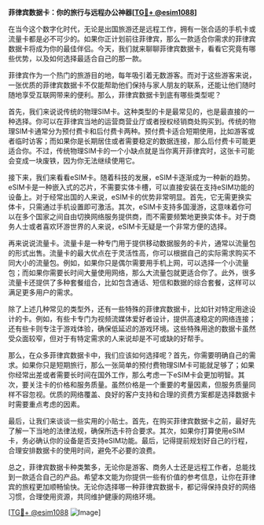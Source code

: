 **菲律宾数据卡：你的旅行与远程办公神器[[TG💪+ @esim1088](https://t.me/s/esim1088)]**

在当今这个数字化时代，无论是出国旅游还是远程工作，拥有一张合适的手机卡或流量卡都是必不可少的。如果你正计划前往菲律宾，那么一款适合你需求的菲律宾数据卡将成为你的最佳伴侣。今天，我们就来聊聊菲律宾数据卡，看看它究竟有哪些优势，以及如何选择最适合自己的那一款。

菲律宾作为一个热门的旅游目的地，每年吸引着无数游客。而对于这些游客来说，一张优质的菲律宾数据卡不仅能帮助他们保持与家人朋友的联系，还能让他们随时随地享受互联网带来的便利。那么，菲律宾数据卡到底有哪些类型呢？

首先，我们来说说传统的物理SIM卡。这种类型的卡是最常见的，也是最直接的一种选择。你可以在菲律宾当地的运营商营业厅或者授权经销商处购买到。传统的物理SIM卡通常分为预付费卡和后付费卡两种。预付费卡适合短期使用，比如游客或者临时访客；而如果你是长期居住或者需要稳定的数据连接，那么后付费卡可能更适合你。不过，传统物理SIM卡的一个小缺点就是当你离开菲律宾时，这张卡可能会变成一块废铁，因为你无法继续使用它。

接下来，我们来看看eSIM卡。随着科技的发展，eSIM卡逐渐成为一种新的趋势。eSIM卡是一种嵌入式的芯片，不需要实体卡槽，可以直接安装在支持eSIM功能的设备上。对于经常出国的人来说，eSIM卡的优势非常明显。首先，它无需更换实体卡，只需通过手机设置即可激活。其次，eSIM卡支持多国漫游，这意味着你可以在多个国家之间自由切换网络服务提供商，而不需要频繁地更换实体卡。对于商务人士或者喜欢环游世界的人来说，eSIM卡无疑是一个非常方便的选择。

再来说说流量卡。流量卡是一种专门用于提供移动数据服务的卡片，通常以流量包的形式出售。流量卡的最大优点在于灵活性高，你可以根据自己的实际需求购买不同大小的流量包。例如，如果你只是偶尔需要用手机上网，可以选择一个小流量包；而如果你需要长时间大量使用网络，那么大流量包就更适合你了。此外，很多流量卡还提供了多种套餐组合，比如包含通话、短信和数据的综合套餐，这样可以满足更多用户的需求。

除了上述几种常见的类型外，还有一些特殊的菲律宾数据卡，比如针对特定用途设计的卡。例如，有些卡专门为视频流媒体爱好者设计，提供高速稳定的网络连接；还有些卡则专注于游戏体验，确保低延迟的游戏环境。这些特殊用途的数据卡虽然受众面较窄，但对于有特定需求的人来说却是不可或缺的好帮手。

那么，在众多菲律宾数据卡中，我们应该如何选择呢？首先，你需要明确自己的需求。如果你只是短期旅行，那么一张简单的预付费物理SIM卡可能就足够了；如果你经常出差或者需要长时间在国外工作，那么考虑一下eSIM卡会更加明智。其次，要关注卡的价格和服务质量。虽然价格是一个重要的考量因素，但服务质量同样不容忽视。优质的网络覆盖、良好的客户支持和合理的资费方案都是选择数据卡时需要重点考虑的因素。

最后，让我们来谈谈一些实用的小贴士。首先，在购买菲律宾数据卡之前，最好先了解一下当地的法律法规，确保所选卡符合要求。其次，如果你打算使用eSIM卡，务必确认你的设备是否支持eSIM功能。最后，记得提前规划好自己的行程，合理安排数据卡的使用时间，避免不必要的浪费。

总之，菲律宾数据卡种类繁多，无论你是游客、商务人士还是远程工作者，总能找到一款适合自己的产品。希望本文能为你提供一些有价值的参考信息，让你在菲律宾的旅程更加顺畅愉快。无论你选择哪一种菲律宾数据卡，都记得保持良好的网络习惯，合理使用资源，共同维护健康的网络环境。

[[TG💪+ @esim1088](https://t.me/s/esim1088) ![Image](https://i.postimg.cc/4NQfJmqS/Snipaste-2025-05-13-00-14-12.png)]